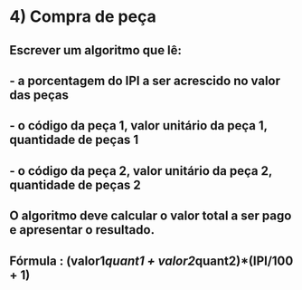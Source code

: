 # 4) Compra de peça
##  Escrever um algoritmo que lê:
## - a porcentagem do IPI a ser acrescido no valor das peças
## - o código da peça 1, valor unitário da peça 1, quantidade de peças 1
## - o código da peça 2, valor unitário da peça 2, quantidade de peças 2
## O algoritmo deve calcular o valor total a ser pago e apresentar o resultado.
## Fórmula : (valor1*quant1 + valor2*quant2)*(IPI/100 + 1)